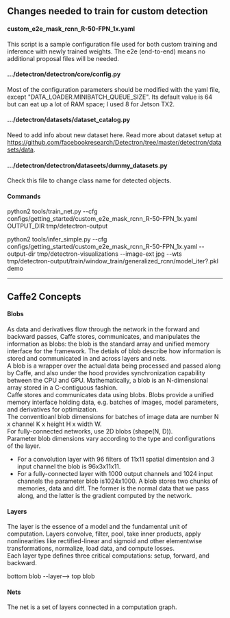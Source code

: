 ## Changes needed to train for custom detection
#### custom_e2e_mask_rcnn_R-50-FPN_1x.yaml
This script is a sample configuration file used for both custom training and inference with newly trained weights. The e2e (end-to-end) means no additional proposal files will be needed.

#### .../detectron/detectron/core/config.py
Most of the configuration parameters should be modified with the yaml file, except "DATA_LOADER.MINIBATCH_QUEUE_SIZE". Its default value is 64 but can eat up a lot of RAM space; I used 8 for Jetson TX2.

#### .../detectron/datasets/dataset_catalog.py
Need to add info about new dataset here. Read more about dataset setup at https://github.com/facebookresearch/Detectron/tree/master/detectron/datasets/data.

#### .../detectron/detectron/dataseets/dummy_datasets.py
Check this file to change class name for detected objects.

#### Commands
python2 tools/train_net.py     --cfg configs/getting_started/custom_e2e_mask_rcnn_R-50-FPN_1x.yaml     OUTPUT_DIR tmp/detectron-output

python2 tools/infer_simple.py --cfg configs/getting_started/custom_e2e_mask_rcnn_R-50-FPN_1x.yaml --output-dir tmp/detectron-visualizations --image-ext jpg --wts tmp/detectron-output/train/window_train/generalized_rcnn/model_iter?.pkl demo

- - -

## Caffe2 Concepts
#### Blobs
As data and derivatives flow through the network in the forward and backward passes, Caffe stores, communicates, and manipulates the information as blobs: the blob is the standard array and unified memory interface for the framework. The detials of blob describe how information is stored and communicated in and across layers and nets.  
A blob is a wrapper over the actual data being processed and passed along by Caffe, and also under the hood provides synchronization capability between the CPU and GPU. Mathematically, a blob is an N-dimensional array stored in a C-contiguous fashion.  
Caffe stores and communicates data using blobs. Blobs provide a unified memory interface holding data, e.g. batches of images, model parameters, and derivatives for optimization.  
The conventioanl blob dimensions for batches of image data are number N x channel K x height H x width W.  
For fully-connected networks, use 2D blobs (shape(N, D)).  
Parameter blob dimensions vary according to the type and configurations of the layer. 
* For a convolution layer with 96 filters of 11x11 spatial dimentsion and 3 input channel the blob is 96x3x11x11. 
* For a fully-connected layer with 1000 output channels and 1024 input channels the parameter blob is1024x1000.
A blob stores two chunks of memories, data and diff. The former is the normal data that we pass along, and the latter is the gradient computed by the network.

#### Layers
The layer is the essence of a model and the fundamental unit of computation. Layers convolve, filter, pool, take inner products, apply nonlinearities like rectified-linear and sigmoid and other elementwise transformations, normalize, load data, and compute losses.  
Each layer type defines three critical computations: setup, forward, and backward.

bottom blob --layer--> top blob

#### Nets
The net is a set of layers connected in a computation graph. 
